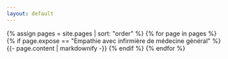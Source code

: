 ```yaml
---
layout: default
---
```


{% assign pages = site.pages | sort: "order" %}
{% for page in pages %}
 {% if page.expose == "Empathie avec infirmière de médecine général" %}
    {{- page.content | markdownify -}}
  {% endif %}
{% endfor %}